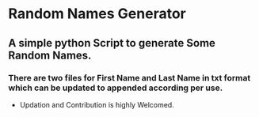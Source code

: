 # Random Names Generator

## A simple python Script to generate Some Random Names.

### There are two files for First Name and Last Name in txt format which can be updated to appended according per use.

* Updation and Contribution is highly Welcomed.
